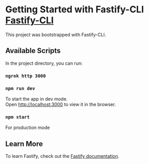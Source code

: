 # Getting Started with Fastify-CLI [Fastify-CLI](https://www.npmjs.com/package/fastify-cli)

This project was bootstrapped with Fastify-CLI.

## Available Scripts

In the project directory, you can run:

### `ngrok http 3000`

### `npm run dev`

To start the app in dev mode.\
Open [http://localhost:3000](http://localhost:3000) to view it in the browser.

### `npm start`

For production mode

## Learn More

To learn Fastify, check out the [Fastify documentation](https://www.fastify.io/docs/latest/).
